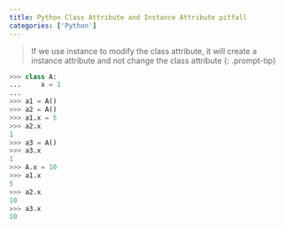 ```yaml
---
title: Python Class Attribute and Instance Attribute pitfall
categories: ['Python']
---
```


> If we use instance to modify the class attribute, it will create a instance attribute and not change the class attribute
{: .prompt-tip}

```py
>>> class A:
...     x = 1
... 
>>> a1 = A()
>>> a2 = A()
>>> a1.x = 5
>>> a2.x
1
>>> a3 = A()
>>> a3.x
1
>>> A.x = 10
>>> a1.x
5
>>> a2.x
10
>>> a3.x
10
```